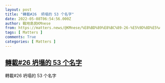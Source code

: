 ```yaml
---
layout: post
title: "轉載#26  坍塌的 53 个名字"
date: 2022-05-08T06:54:56.000Z
author: 戰地島民KMnese
from: https://matters.news/@KMnese/%E8%BD%89%E8%BC%89-26-%E5%9D%8D%E5%A1%8C%E7%9A%84-53-%E4%B8%AA%E5%90%8D%E5%AD%97-bafyreibbwsp4c2r3zmrqxcjgotaaty4e643u5naiq4ofosgmv7cg3siwye
tags: [ Matters ]
comments: True
categories: [ Matters ]
---
```

<!--1651992896000-->
[轉載#26  坍塌的 53 个名字](https://matters.news/@KMnese/%E8%BD%89%E8%BC%89-26-%E5%9D%8D%E5%A1%8C%E7%9A%84-53-%E4%B8%AA%E5%90%8D%E5%AD%97-bafyreibbwsp4c2r3zmrqxcjgotaaty4e643u5naiq4ofosgmv7cg3siwye)
------

<div>
轉載#26  坍塌的 53 个名字
</div>
